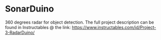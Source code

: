 # SonarDuino
360 degrees radar for object detection.
The full project description can be found in Instructables @ the link: 
https://www.instructables.com/id/Project-3-RadarDuino/
